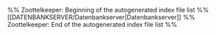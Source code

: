 %% Zoottelkeeper: Beginning of the autogenerated index file list %%
[[DATENBANKSERVER/Datenbankserver|Datenbankserver]]
%% Zoottelkeeper: End of the autogenerated index file list %%
